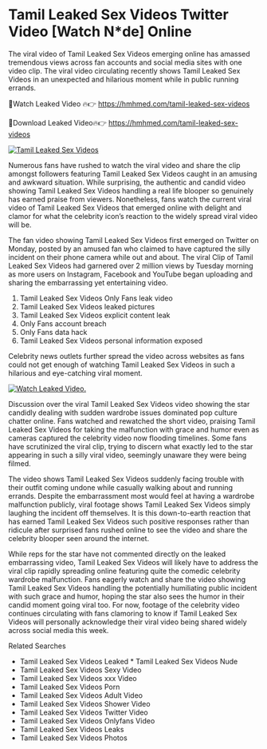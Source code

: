 ﻿# Tamil Leaked Sex Videos Twitter Video [Watch N*de] Online

The viral video of ﻿Tamil Leaked Sex Videos emerging online has amassed tremendous views across fan accounts and social media sites with one video clip. The viral video circulating recently shows ﻿Tamil Leaked Sex Videos in an unexpected and hilarious moment while in public running errands. 

🔴Watch Leaked Video 🔥👉  https://hmhmed.com/tamil-leaked-sex-videos 

🔴Download Leaked Video🔥👉  https://hmhmed.com/tamil-leaked-sex-videos 

[![Tamil Leaked Sex Videos](https://i.imgur.com/dJHk4Zq.gif)](https://hmhmed.com/tamil-leaked-sex-videos)

Numerous fans have rushed to watch the viral video and share the clip amongst followers featuring ﻿Tamil Leaked Sex Videos caught in an amusing and awkward situation. While surprising, the authentic and candid video showing ﻿Tamil Leaked Sex Videos handling a real life blooper so genuinely has earned praise from viewers. Nonetheless, fans watch the current viral video of ﻿Tamil Leaked Sex Videos that emerged online with delight and clamor for what the celebrity icon’s reaction to the widely spread viral video will be.

The fan video showing ﻿Tamil Leaked Sex Videos first emerged on Twitter on Monday, posted by an amused fan who claimed to have captured the silly incident on their phone camera while out and about. The viral Clip of ﻿Tamil Leaked Sex Videos had garnered over 2 million views by Tuesday morning as more users on Instagram, Facebook and YouTube began uploading and sharing the embarrassing yet entertaining video. 

1. ﻿Tamil Leaked Sex Videos Only Fans leak video
2. ﻿Tamil Leaked Sex Videos leaked pictures
3. ﻿Tamil Leaked Sex Videos explicit content leak
4. Only Fans account breach
5. Only Fans data hack
6. ﻿Tamil Leaked Sex Videos personal information exposed

Celebrity news outlets further spread the video across websites as fans could not get enough of watching ﻿Tamil Leaked Sex Videos in such a hilarious and eye-catching viral moment. 

[![Watch Leaked Video.](https://miro.medium.com/v2/resize:fit:828/format:webp/1*cilzJN44JGOrTw9NJCrNHA.gif "Watch Leaked Video")](https://hmhmed.com/tamil-leaked-sex-videos)

Discussion over the viral ﻿Tamil Leaked Sex Videos video showing the star candidly dealing with sudden wardrobe issues dominated pop culture chatter online. Fans watched and rewatched the short video, praising ﻿Tamil Leaked Sex Videos for taking the malfunction with grace and humor even as cameras captured the celebrity video now flooding timelines. Some fans have scrutinized the viral clip, trying to discern what exactly led to the star appearing in such a silly viral video, seemingly unaware they were being filmed.

The video shows ﻿Tamil Leaked Sex Videos suddenly facing trouble with their outfit coming undone while casually walking about and running errands. Despite the embarrassment most would feel at having a wardrobe malfunction publicly, viral footage shows ﻿Tamil Leaked Sex Videos simply laughing the incident off themselves. It is this down-to-earth reaction that has earned ﻿Tamil Leaked Sex Videos such positive responses rather than ridicule after surprised fans rushed online to see the video and share the celebrity blooper seen around the internet.  

While reps for the star have not commented directly on the leaked embarrassing video, ﻿Tamil Leaked Sex Videos will likely have to address the viral clip rapidly spreading online featuring quite the comedic celebrity wardrobe malfunction. Fans eagerly watch and share the video showing ﻿Tamil Leaked Sex Videos handling the potentially humiliating public incident with such grace and humor, hoping the star also sees the humor in their candid moment going viral too. For now, footage of the celebrity video continues circulating with fans clamoring to know if ﻿Tamil Leaked Sex Videos will personally acknowledge their viral video being shared widely across social media this week.

Related Searches
* ﻿Tamil Leaked Sex Videos Leaked
﻿* Tamil Leaked Sex Videos Nude
* ﻿Tamil Leaked Sex Videos Sexy Video
* ﻿Tamil Leaked Sex Videos xxx Video
* ﻿Tamil Leaked Sex Videos Porn
* ﻿Tamil Leaked Sex Videos Adult Video
* ﻿Tamil Leaked Sex Videos Shower Video
* ﻿Tamil Leaked Sex Videos Twitter Video
* ﻿Tamil Leaked Sex Videos Onlyfans Video
* ﻿Tamil Leaked Sex Videos Leaks
* ﻿Tamil Leaked Sex Videos Photos